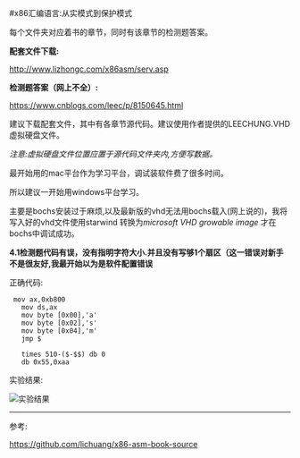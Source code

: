 #x86汇编语言:从实模式到保护模式

每个文件夹对应着书的章节，同时有该章节的检测题答案。

**配套文件下载:**

http://www.lizhongc.com/x86asm/serv.asp



**检测题答案（网上不全）:**

https://www.cnblogs.com/leec/p/8150645.html



建议下载配套文件，其中有各章节源代码。建议使用作者提供的LEECHUNG.VHD虚拟硬盘文件。

*注意:虚拟硬盘文件位置应置于源代码文件夹内,方便写数据。*

最开始用的mac平台作为学习平台，调试装软件费了很多时间。

所以建议一开始用windows平台学习。

主要是bochs安装过于麻烦,以及最新版的vhd无法用bochs载入(网上说的)，我将写入好的vhd文件使用starwind 转换为*microsoft VHD growable image* 才在bochs中调试成功。



**4.1检测题代码有误，没有指明字符大小.并且没有写够1个扇区（这一错误对新手不是很友好,我最开始以为是软件配置错误**

正确代码:



```
 mov ax,0xb800
   mov ds,ax
   mov byte [0x00],'a'
   mov byte [0x02],'s'
   mov byte [0x04],'m'
   jmp $

   times 510-($-$$) db 0
   db 0x55,0xaa
```



实验结果:

![实验结果](https://s1.ax1x.com/2020/06/11/tbJNdg.jpg)





---



参考:

https://github.com/lichuang/x86-asm-book-source